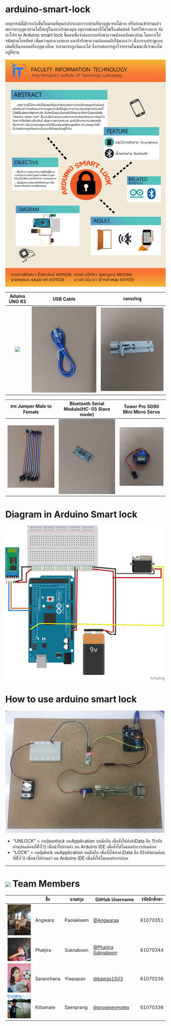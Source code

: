 # arduino-smart-lock
เหตุการณ์นี้มักจะเกิดขึ้นในตอนที่คุณกำลังจะออกจากบ้านที่หากุญแจรถไม่เจอ หรือก่อนเข้าบ้านแล้วพบว่าหากุญแจบ้านไม่ได้อยู่ในกระเป๋าของคุณ เหุการณ์เหล่านี้ไม่ใช่เรื่องผิดปกติ
จึงทำให้เราอยาก จัดทำโปรเจค Arduino smart lock ขึ้นมาเพื่อจำลองระบบรักษาความปลอดภัยของบ้าน โดยการใส่รหัสผ่านโทรศัพท์ เพิ้มความสะดวกสบาย และยังรักษาความปลออดภัยได้มากกว่า เนื่องจากประตูแบบเดิมที่เป็นกลอนหรือกุญแจล็อค จะสามารถถูกงัดแงะได้ ซึ่งง่ายต่อการถูกโจรกรรมในขณะที่เจ้าของไม่อยู่ที่บ้าน

<img src="https://github.com/Angwaraa/arduino-smart-lock/blob/master/poster.jpg" hight = "1000" width = "800">

Aduino UNO R3        |  USB Cable  | กลอนประตู
:-------------------------:|:-------------------------:|:-------------------------:
![](https://github.com/Angwaraa/arduino-smart-look/blob/master/Images/196045.jpg)  |  ![](https://github.com/Angwaraa/arduino-smart-lock/blob/master/Images/196046.jpg)   | ![](https://github.com/Angwaraa/arduino-smart-lock/blob/master/Images/196052.jpg)


สาย Jumper Male to Female            |  Bluetooth Serial Module(HC-05 Slave mode)  |  Tower Pro SG90 Mini Micro Servo
:-------------------------:|:-------------------------:|:-------------------------:
![](https://github.com/Angwaraa/arduino-smart-lock/blob/master/Images/196047.jpg)  |  ![](https://github.com/Angwaraa/arduino-smart-lock/blob/master/Images/196050.jpg)  |  ![](https://github.com/Angwaraa/arduino-smart-lock/blob/master/Images/196051.jpg)

# Diagram in Arduino Smart lock

<img src="https://github.com/Angwaraa/arduino-smart-lock/blob/master/Images/Lock%20System.jpg" hight = "500" width = "500">

# How to use arduino smart lock
<img src="https://github.com/Angwaraa/arduino-smart-lock/blob/master/Images/1.jpg" hight = "500" width = "500">

* "UNLOCK" = กดปุ่มunlock บนApplication บนมือถือ เพื่อสั่งให้ส่งค่าData คือ 1(รหัสผ่านปลดล๊อคที่ต้ั้งไว้) เพื่อนำไปอ่านค่า บน Arduino IDE เพื่อสั่งให้โมเดลทำการปลดล๊อค
* "LOCK" = กดปุ่มlock บนApplication บนมือถือ เพื่อสั่งให้ส่งค่าData คือ 0(รหัสผ่านล๊อคที่ต้ั้งไว้) เพื่อนำไปอ่านค่า บน Arduino IDE เพื่อสั่งให้โมเดลทำการล๊อค

---

# ![](img/Person.png) Team Members
|  |ชื่อ|นามสกุล|GitHub Username|รหัสนักศึกษา|
|:-:|--|------|---------------|---------|
|<img src="https://github.com/Angwaraa/arduino-smart-lock/blob/master/Images/51200822_1486256878178021_5890411946972282880_n.jpg" hight = "100" width = "100">|Angwara|Paolaklaem|[@Angwaraa](https://github.com/Angwaraa)|61070351|
|<img src="https://github.com/Angwaraa/arduino-smart-lock/blob/master/Images/Pakjira.jpg" hight = "100" width = "100">|Phatjira|Suknaboon|[@Phatjira Suknaboon](https://github.com/Phatjira)|61070344|
|<img src="https://github.com/Angwaraa/arduino-smart-lock/blob/master/Images/65756.jpg" hight = "100" width = "100">|Saranchana|Yiwpapan|[@bamss1503](https://github.com/bamss1503)|61070236|
|<img src="https://github.com/Angwaraa/arduino-smart-lock/blob/master/Images/21430239_1380369728678225_8475190223276262180_n.jpg" hight = "100" width = "100">|Kittamate|Saenprang|[@snowneymotex](https://github.com/snowneymotex)|61070336|

